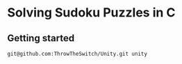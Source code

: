 # Solving Sudoku Puzzles in C

## Getting started

```bash
git@github.com:ThrowTheSwitch/Unity.git unity
```
